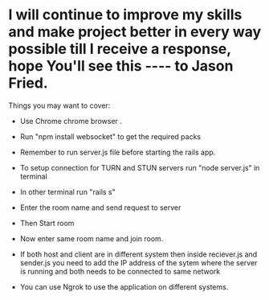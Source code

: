 # I will continue to improve my skills and make project better in every way possible till I receive a response, hope You'll see this ---- to Jason Fried.


Things you may want to cover:

* Use Chrome chrome browser .

* Run "npm install websocket" to get the required packs

* Remember to run server.js file before starting the rails app.

* To setup connection for TURN and STUN servers run "node server.js" in terminal

* In other terminal run "rails s"

* Enter the room name and send request to server

* Then Start room

* Now enter same room name and join room.

* If both host and client are in different system then inside reciever.js and sender.js you need to add the IP address of the sytem where the server is running and both needs to be connected to same network

* You can use Ngrok to use the application on different systems.

